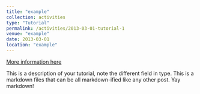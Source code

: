 ```yaml
---
title: "example"
collection: activities
type: "Tutorial"
permalink: /activities/2013-03-01-tutorial-1
venue: "example"
date: 2013-03-01
location: "example"
---
```


[More information here](http://exampleurl.com)

This is a description of your tutorial, note the different field in type. This is a markdown files that can be all markdown-ified like any other post. Yay markdown!

